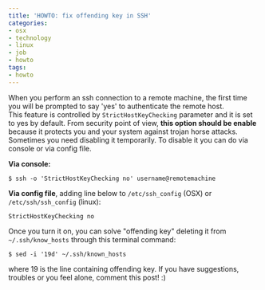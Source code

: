 ```yaml
---
title: 'HOWTO: fix offending key in SSH'
categories:
- osx
- technology
- linux
- job
- howto
tags:
- howto
---
```

When you perform an ssh connection to a remote machine, the first time you will
be prompted to say 'yes' to authenticate the remote host.  
This feature is controlled by `StrictHostKeyChecking` parameter and it is
set to yes by default. From security point of view, **this option should be
enable** because it protects you and your system against trojan horse attacks.  
Sometimes you need disabling it temporarily. To disable it you can do via
console or via config file.

**Via console:**

```
$ ssh -o 'StrictHostKeyChecking no' username@remotemachine
```

**Via config file**, adding line below to `/etc/ssh_config` (OSX) or `/etc/ssh/ssh_config` (linux):

```
StrictHostKeyChecking no
```

Once you turn it on, you can solve "offending key" deleting it from
`~/.ssh/know_hosts` through this terminal command:

```
$ sed -i '19d' ~/.ssh/known_hosts
```
where 19 is the line containing offending key.
If you have suggestions, troubles or you feel alone, comment this post! :)